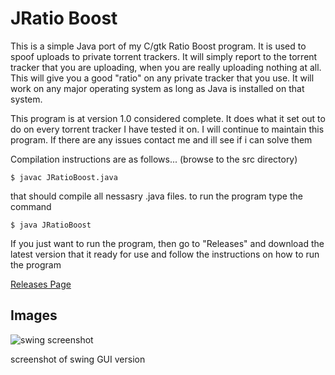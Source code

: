 
# JRatio Boost

This is a simple Java port of my C/gtk Ratio Boost program. It is used to spoof uploads to private torrent trackers.
It will simply report to the torrent tracker that you are uploading, when you are really uploading nothing at all.
This will give you a good "ratio" on any private tracker that you use. It will work on any major operating system as long as
Java is installed on that system.

This program is at version 1.0 considered complete. It does what it set out to do on every torrent tracker I have tested it on.
I will continue to maintain this program. If there are any issues contact me and ill see if i can solve them 

Compilation instructions are as follows... (browse to the src directory)

	$ javac JRatioBoost.java

that should compile all nessasry .java files. to run the program type the command

	$ java JRatioBoost

If you just want to run the program, then go to "Releases" and download the latest version that it ready for use
and follow the instructions on how to run the program

[Releases Page](https://github.com/flightcrank/JRatioBoost/releases)

## Images 
![swing screenshot](https://i.imgur.com/8G9l9Ra.png)

screenshot of swing GUI version

